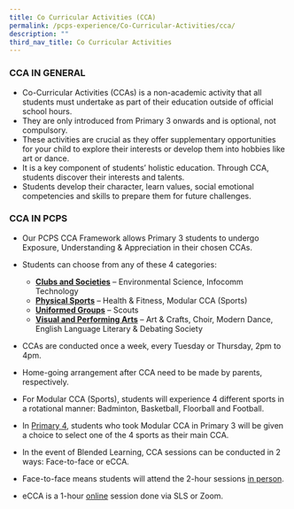 ```yaml
---
title: Co Curricular Activities (CCA)
permalink: /pcps-experience/Co-Curricular-Activities/cca/
description: ""
third_nav_title: Co Curricular Activities
---
```

### CCA IN GENERAL

*   Co-Curricular Activities (CCAs) is&nbsp;a non-academic activity that all students must undertake as part of their education outside of official school hours.&nbsp;
*   They are only introduced from Primary 3 onwards and is optional, not compulsory.&nbsp;
*   These activities are crucial as they offer supplementary opportunities for your child to explore their interests or develop them into hobbies like art or dance.&nbsp;
*   It is a key component of students’ holistic education. Through CCA, students discover their interests and talents.&nbsp;
*   Students develop their character, learn values, social emotional competencies and skills to prepare them for future challenges.

  

### CCA IN PCPS

*   Our PCPS CCA Framework allows Primary 3 students to undergo Exposure, Understanding &amp; Appreciation in their chosen CCAs.&nbsp;

*   Students can choose from any of these 4 categories:&nbsp;
	*   **<u>Clubs and Societies</u>**&nbsp;– Environmental Science, Infocomm Technology&nbsp;
	*   **<u>Physical Sports</u>**&nbsp;– Health &amp; Fitness, Modular CCA (Sports)&nbsp;
	*   **<u>Uniformed Groups</u>**&nbsp;– Scouts&nbsp;
	*   **<u>Visual and Performing Arts</u>**&nbsp;– Art &amp; Crafts, Choir, Modern Dance, English Language Literary &amp; Debating Society&nbsp;


*   CCAs are conducted once a week, every Tuesday or Thursday, 2pm to 4pm.&nbsp;
*   Home-going arrangement after CCA need to be made by parents, respectively. 
*   For Modular CCA (Sports), students will experience 4 different sports in a rotational manner: Badminton, Basketball, Floorball and Football.  
*   In&nbsp;<u>Primary 4</u>, students who took Modular CCA in Primary 3 will be given a choice to select one of the 4 sports as their main CCA.  
*   In the event of&nbsp;Blended Learning, CCA sessions can be conducted in 2 ways:&nbsp;Face-to-face&nbsp;or&nbsp;eCCA.  
*   Face-to-face means students will attend the 2-hour sessions&nbsp;<u>in person</u>.
*   eCCA&nbsp;is a 1-hour&nbsp;<u>online</u>&nbsp;session done via SLS or Zoom.